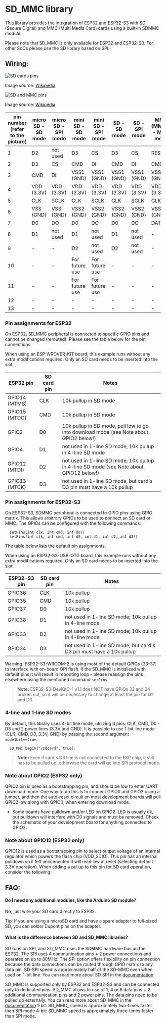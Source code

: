 # SD_MMC library

This library provides the integration of ESP32 and ESP32-S3 with SD (Secure Digital) and MMC (Multi Media Card) cards using a built-in SDMMC module.

Please note that SD_MMC is only available for ESP32 and ESP32-S3. For other SoCs please use the SD library based on SPI.

## Wiring:

![SD cards pins](https://upload.wikimedia.org/wikipedia/commons/thumb/a/ab/MMC-SD-miniSD-microSD-Color-Numbers-Names.gif/330px-MMC-SD-miniSD-microSD-Color-Numbers-Names.gif)

Image source: [Wikipedia](https://upload.wikimedia.org/wikipedia/commons/thumb/a/ab/MMC-SD-miniSD-microSD-Color-Numbers-Names.gif/330px-MMC-SD-miniSD-microSD-Color-Numbers-Names.gif)

![SD and MMC pins](https://upload.wikimedia.org/wikipedia/commons/f/ff/15-04-29-MMC-Karte-dscf4734-e.jpg)

Image source: [Wikipedia](https://commons.wikimedia.org/wiki/File:15-04-29-MMC-Karte-dscf4734-e.jpg)

pin number (refer to the picture) | micro SD - SD mode | micro SD - SPI mode | mini SD - SD mode | mini SD - SPI mode | SD - SD mode | SD - SPI mode | MMC (MMC3) - MMC mode | MMC (MMC3) - SPI mode | MMCplus / MMCmobile (MMC4) - MMC mode | MMCplus / MMCmobile (MMC4) - SPI mode
----------------------------------|--------------------|---------------------|-------------------|--------------------|--------------|---------------|-----------------------|-----------------------|-----------------------------------------|--------------------------------------
1                                 | D2                 | not used            | D3                | CS                 | D3           | CS            | RES                   | CS                    | D3                                    | CS
2                                 | D3                 | CS                  | CMD               | DI                 | CMD          | DI            | CMD                   | DI                    | CMD                                   | DI
3                                 | CMD                | DI                  | VSS1 (GND)        | VSS1 (GND)         | VSS1 (GND)   | VSS1 (GND)    | VSS1 (GND)            | VSS1 (GND)            | VSS1 (GND)                            | VSS1 (GND)
4                                 | VDD (3.3V)         | VDD (3.3V)          | VDD (3.3V)        | VDD (3.3V)         | VDD (3.3V)   | VDD (3.3V)    | VDD (3.3V)            | VDD (3.3V)            | VDD (3.3V)                            | VDD (3.3V)
5                                 | CLK                | SCLK                | CLK               | SCLK               | CLK          | SCLK          | CLK                   | SCLK                  | CLK                                   | SCLK
6                                 | VSS (GND)          | VSS (GND)           | VSS2 (GND)        | VSS2 (GND)         | VSS2 (GND)   | VSS2 (GND)    | VSS2 (GND)            | VSS2 (GND)            | VSS2 (GND)                            | VSS2 (GND)
7                                 | D0                 | DO                  | D0                | DO                 | D0           | DO            | DAT                   | DO                    | D0                                    | DO
8                                 | D1                 | not used            | D1                | not used           | D1           | not used      | -                     | -                     | D1                                    | not used
9                                 | -                  | -                   | D2                | not used           | D2           | not used      | -                     | -                     | D2                                    | not used
10                                | -                  | -                   | For future use    | For future use     | -            | -             | -                     | -                     | D3                                    | not used
11                                | -                  | -                   | For future use    | For future use     | -            | -             | -                     | -                     | D4                                    | not used
12                                | -                  | -                   | -                 | -                  | -            | -             | -                     | -                     | D5                                    | not used
13                                | -                  | -                   |  -                | -                  | -            | -             | -                     | -                     | D6                                    | not used

### Pin assignments for ESP32

On ESP32, SD_MMC peripheral is connected to specific GPIO pins and cannot be changed (rerouted). Please see the table below for the pin connections.

When using an ESP-WROVER-KIT board, this example runs without any extra modifications required. Only an SD card needs to be inserted into the slot.

ESP32 pin     | SD card pin | Notes
--------------|-------------|------------
GPIO14 (MTMS) | CLK         | 10k pullup in SD mode
GPIO15 (MTDO) | CMD         | 10k pullup in SD mode
GPIO2         | D0          | 10k pullup in SD mode, pull low to go into download mode (see Note about GPIO2 below!)
GPIO4         | D1          | not used in 1-line SD mode; 10k pullup in 4-line SD mode
GPIO12 (MTDI) | D2          | not used in 1-line SD mode; 10k pullup in 4-line SD mode (see Note about GPIO12 below!)
GPIO13 (MTCK) | D3          | not used in 1-line SD mode, but card's D3 pin must have a 10k pullup


### Pin assignments for ESP32-S3

On ESP32-S3, SDMMC peripheral is connected to GPIO pins using GPIO matrix. This allows arbitrary GPIOs to be used to connect an SD card or MMC. The GPIOs can be configured with the following commands:
```
  setPins(int clk, int cmd, int d0))
  setPins(int clk, int cmd, int d0, int d1, int d2, int d3))
```

The table below lists the default pin assignments.

When using an ESP32-S3-USB-OTG board, this example runs without any extra modifications required. Only an SD card needs to be inserted into the slot.

ESP32-S3 pin  | SD card pin | Notes
--------------|-------------|------------
GPIO36        | CLK         | 10k pullup
GPIO35        | CMD         | 10k pullup
GPIO37        | D0          | 10k pullup
GPIO38        | D1          | not used in 1-line SD mode; 10k pullup in 4-line mode
GPIO33        | D2          | not used in 1-line SD mode; 10k pullup in 4-line mode
GPIO34        | D3          | not used in 1-line SD mode, but card's D3 pin must have a 10k pullup

Warning: ESP32-S3-WROOM-2 is using most of the default GPIOs (33-37) to interface with on-board OPI flash. If the SD_MMC is initialized with default pins it will result in rebooting loop - please reassign the pins elsewhere using the mentioned command `setPins`.

> **Note:**  ESP32-S3-DevKitC-1 v1.1 does NOT have GPIOs 33 and 34 broken out, so it will be necessary to change at least the pin for D2 and D3.

### 4-line and 1-line SD modes

By default, this library uses 4-bit line mode, utilizing 6 pins: CLK, CMD, D0 - D3 and 2 power lines (3.3V and GND). It is possible to use 1-bit line mode (CLK, CMD, D0, 3.3V, GND) by passing the second argument `mode1bit==true`:
```
  SD_MMC.begin("/sdcard", true);
```

> **Note:**  Even if card's D3 line is not connected to the ESP chip, it still has to be pulled up, otherwise the card will go into SPI protocol mode.

### Note about GPIO2 (ESP32 only)

GPIO2 pin is used as a bootstrapping pin, and should be low to enter UART download mode. One way to do this is to connect GPIO0 and GPIO2 using a jumper, and then the auto-reset circuit on most development boards will pull GPIO2 low along with GPIO0, when entering download mode.

- Some boards have pulldown and/or LED on GPIO2. LED is usually ok, but pulldown will interfere with D0 signals and must be removed. Check the schematic of your development board for anything connected to GPIO2.

### Note about GPIO12 (ESP32 only)

GPIO12 is used as a bootstrapping pin to select output voltage of an internal regulator which powers the flash chip (VDD_SDIO). This pin has an internal pulldown so if left unconnected it will read low at reset (selecting default 3.3V operation). When adding a pullup to this pin for SD card operation, consider the following:

## FAQ:

#### Do I need any additional modules, like the Arduino SD module?

No, just wire your SD card directly to ESP32.

Tip: If you are using a microSD card and have a spare adapter to full-sized SD, you can solder Dupont pins on the adapter.


#### What is the difference between SD and SD_MMC libraries?

SD runs on SPI, and SD_MMC uses the SDMMC hardware bus on the ESP32.
The SPI uses 4 communication pins + 2 power connections and operates on up to 80MHz. The SPI option offers flexibility on pin connection because the data connections can be routed through GPIO matrix to any data pin.
SD-SPI speed is approximately half of the SD-MMC even when used on 1-bit line.
You can read more about SD SPI in the [documentation](https://docs.espressif.com/projects/esp-idf/en/latest/esp32/api-reference/peripherals/sdspi_host.html)

SD_MMC is supported only by ESP32 and ESP32-S3 and can be connected only to dedicated pins. SD_MMC allows to use of 1, 4 or 8 data pins + 2 additional communication pins and 2 power pins. The data pins need to be pulled up externally.
You can read more about SD_MMC in the [documentation](https://docs.espressif.com/projects/esp-idf/en/latest/esp32/api-reference/peripherals/sdmmc_host.html)
1-bit: SD_MMC_ speed is approximately two-times faster than SPI mode
4-bit: SD_MMC speed is approximately three-times faster than SPI mode.
